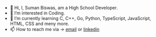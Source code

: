 - 👋 Hi, I, Suman Biswas, am a High School Developer.
- 👀 I’m interested in Coding.
- 🌱 I’m currently learning C, C++, Go, Python, TypeScript, JavaScript, HTML, CSS and meny more.
- 📫 How to reach me via ->  [email](dizzytechnician@gmail.com) or [linkedin](https://www.linkedin.com/in/mrsumanbiswas)
<!--- - 💞️ I’m looking to collaborate on ... --->

<!---
mrsumanbiswas/mrsumanbiswas is a ✨ special ✨ repository because its `README.md` (this file) appears on your GitHub profile.
You can click the Preview link to take a look at your changes.
--->
